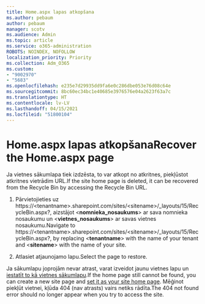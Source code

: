 ```yaml
---
title: Home.aspx lapas atkopšana
ms.author: pebaum
author: pebaum
manager: scotv
ms.audience: Admin
ms.topic: article
ms.service: o365-administration
ROBOTS: NOINDEX, NOFOLLOW
localization_priority: Priority
ms.collection: Adm_O365
ms.custom:
- "9002970"
- "5683"
ms.openlocfilehash: e235e7d29935dd9fa6e0c286dbe053e76d08c64e
ms.sourcegitcommit: 8bc60ec34bc1e40685e3976576e04a2623f63a7c
ms.translationtype: HT
ms.contentlocale: lv-LV
ms.lasthandoff: 04/15/2021
ms.locfileid: "51800104"
---
```

# <a name="recover-the-homeaspx-page"></a><span data-ttu-id="f50b1-102">Home.aspx lapas atkopšana</span><span class="sxs-lookup"><span data-stu-id="f50b1-102">Recover the Home.aspx page</span></span>

<span data-ttu-id="f50b1-103">Ja vietnes sākumlapa tiek izdzēsta, to var atkopt no atkritnes, piekļūstot atkritnes vietrādim URL.</span><span class="sxs-lookup"><span data-stu-id="f50b1-103">If the site home page is deleted, it can be recovered from the Recycle Bin by accessing the Recycle Bin URL.</span></span>

1. <span data-ttu-id="f50b1-104">Pārvietojieties uz https://\<tenantname>.sharepoint.com/sites/\<sitename>/_layouts/15/RecycleBin.aspx?, aizstājot <**nomnieka_nosaukums**> ar sava nomnieka nosaukumu un <**vietnes_nosaukums**> ar savas vietnes nosaukumu.</span><span class="sxs-lookup"><span data-stu-id="f50b1-104">Navigate to https://\<tenantname>.sharepoint.com/sites/\<sitename>/_layouts/15/RecycleBin.aspx?, by replacing <**tenantname**> with the name of your tenant and <**sitename**> with the name of your site.</span></span>

2. <span data-ttu-id="f50b1-105">Atlasiet atjaunojamo lapu.</span><span class="sxs-lookup"><span data-stu-id="f50b1-105">Select the page to restore.</span></span>

<span data-ttu-id="f50b1-106">Ja sākumlapu joprojām nevar atrast, varat izveidot jaunu vietnes lapu un [iestatīt to kā vietnes sākumlapu](https://support.microsoft.com/en-gb/office/use-a-different-page-for-your-sharepoint-site-home-page-35a5022c-f84a-455d-985e-c691ab5dfa17?ui=en-us&rs=en-gb&ad=gb).</span><span class="sxs-lookup"><span data-stu-id="f50b1-106">If the home page still cannot be found, you can create a new site page and [set it as your site home page](https://support.microsoft.com/en-gb/office/use-a-different-page-for-your-sharepoint-site-home-page-35a5022c-f84a-455d-985e-c691ab5dfa17?ui=en-us&rs=en-gb&ad=gb).</span></span> <span data-ttu-id="f50b1-107">Mēģinot piekļūt vietnei, kļūda 404 (nav atrasts) vairs netiks rādīta.</span><span class="sxs-lookup"><span data-stu-id="f50b1-107">The 404 not found error should no longer appear when you try to access the site.</span></span>
